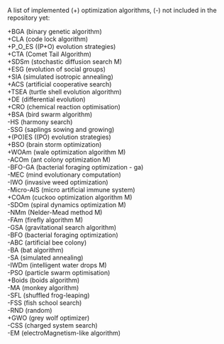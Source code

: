 A list of implemented (+) optimization algorithms, (-) not included in the repository yet:  

+BGA (binary genetic algorithm)               
+CLA (code lock algorithm)               
+P_O_ES ((P+O) evolution strategies)               
+CTA (Comet Tail Algorithm)               
+SDSm (stochastic diffusion search M)               
+ESG (evolution of social groups)               
+SIA (simulated isotropic annealing)  
+ACS (artificial cooperative search)               
+TSEA (turtle shell evolution algorithm)               
+DE (differential evolution)               
+CRO (chemical reaction optimisation)               
+BSA (bird swarm algorithm)               
-HS (harmony search)               
-SSG (saplings sowing and growing)             
+(PO)ES ((PO) evolution strategies)               
+BSO (brain storm optimization)               
+WOAm (wale optimization algorithm M)               
-ACOm (ant colony optimization M)             
-BFO-GA (bacterial foraging optimization - ga)                                       
-MEC (mind evolutionary computation)               
-IWO (invasive weed optimization)               
-Micro-AIS (micro artificial immune system)               
+COAm (cuckoo optimization algorithm M)               
-SDOm (spiral dynamics optimization M)               
-NMm (Nelder-Mead method M)               
-FAm (firefly algorithm M)               
-GSA (gravitational search algorithm)               
-BFO (bacterial foraging optimization)               
-ABC (artificial bee colony)               
-BA (bat algorithm)               
-SA (simulated annealing)               
-IWDm (intelligent water drops M)               
-PSO (particle swarm optimisation)               
+Boids (boids algorithm)               
-MA (monkey algorithm)               
-SFL (shuffled frog-leaping)               
-FSS (fish school search)               
-RND (random)               
+GWO (grey wolf optimizer)               
-CSS (charged system search)               
-EM (electroMagnetism-like algorithm)               
